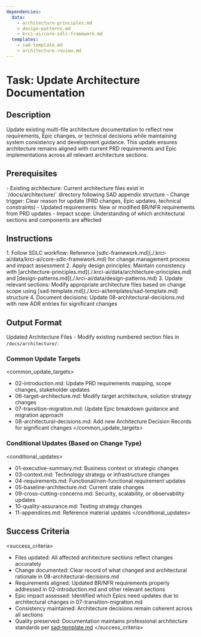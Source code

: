 ```yaml
---
dependencies:
  data:
    - architecture-principles.md
    - design-patterns.md
    - krci-ai/core-sdlc-framework.md
  templates:
    - sad-template.md
    - architecture-review.md
---
```


# Task: Update Architecture Documentation

## Description

Update existing multi-file architecture documentation to reflect new requirements, Epic changes, or technical decisions while maintaining system consistency and development guidance. This update ensures architecture remains aligned with current PRD requirements and Epic implementations across all relevant architecture sections.

## Prerequisites

<prerequisites>
- Existing architecture: Current architecture files exist in `/docs/architecture/` directory following SAD appendix structure
- Change trigger: Clear reason for update (PRD changes, Epic updates, technical constraints)
- Updated requirements: New or modified BR/NFR requirements from PRD updates
- Impact scope: Understanding of which architectural sections and components are affected
</prerequisites>

## Instructions

<instructions>
1. Follow SDLC workflow: Reference [sdlc-framework.md](./.krci-ai/data/krci-ai/core-sdlc-framework.md) for change management process and impact assessment
2. Apply design principles: Maintain consistency with [architecture-principles.md](./.krci-ai/data/architecture-principles.md) and [design-patterns.md](./.krci-ai/data/design-patterns.md)
3. Update relevant sections: Modify appropriate architecture files based on change scope using [sad-template.md](./.krci-ai/templates/sad-template.md) structure
4. Document decisions: Update 08-architectural-decisions.md with new ADR entries for significant changes
</instructions>

## Output Format

Updated Architecture Files - Modify existing numbered section files in `/docs/architecture/`:

### Common Update Targets

<common_update_targets>
- 02-introduction.md: Update PRD requirements mapping, scope changes, stakeholder updates
- 06-target-architecture.md: Modify target architecture, solution strategy changes
- 07-transition-migration.md: Update Epic breakdown guidance and migration approach
- 08-architectural-decisions.md: Add new Architecture Decision Records for significant changes
</common_update_targets>

### Conditional Updates (Based on Change Type)

<conditional_updates>
- 01-executive-summary.md: Business context or strategic changes
- 03-context.md: Technology strategy or infrastructure changes
- 04-requirements.md: Functional/non-functional requirement updates
- 05-baseline-architecture.md: Current state changes
- 09-cross-cutting-concerns.md: Security, scalability, or observability updates
- 10-quality-assurance.md: Testing strategy changes
- 11-appendices.md: Reference material updates
</conditional_updates>

## Success Criteria

<success_criteria>
- Files updated: All affected architecture sections reflect changes accurately
- Change documented: Clear record of what changed and architectural rationale in 08-architectural-decisions.md
- Requirements aligned: Updated BR/NFR requirements properly addressed in 02-introduction.md and other relevant sections
- Epic impact assessed: Identified which Epics need updates due to architectural changes in 07-transition-migration.md
- Consistency maintained: Architecture decisions remain coherent across all sections
- Quality preserved: Documentation maintains professional architecture standards per [sad-template.md](./.krci-ai/templates/sad-template.md)
</success_criteria>
